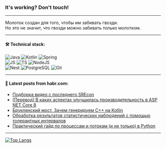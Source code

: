 ### It's working? Don't touch!

---
Молоток создан для того, чтобы им забивать гвозди. <br>
Но это не значит, что гвозди можно забивать только молотком.

---

#### 🛠️ Technical stack:

![Java](https://img.shields.io/badge/Java-informational?logo=Oracle&style=flat&logoColor=white&color=FF4500)
![Kotlin](https://img.shields.io/badge/Kotlin-informational?logo=Kotlin&style=flat&logoColor=white&color=774D97)
![Spring](https://img.shields.io/badge/SpringBoot-informational?logo=SpringBoot&style=flat&logoColor=white&color=6DB33F) <br>
![JS](https://img.shields.io/badge/JS-informational?logo=javaScript&style=flat&logoColor=black&color=F7Df1E)
![TS](https://img.shields.io/badge/TypeScript-informational?logo=typeScript&style=flat&logoColor=black&color=0667A8)
![NodeJS](https://img.shields.io/badge/NodeJS-informational?logo=node.js&style=flat&logoColor=white&color=70A760) <br>
![Nest](https://img.shields.io/badge/NestJS-informational?logo=NestJS&style=flat&logoColor=white&color=E0234E)
![PostgreSQL](https://img.shields.io/badge/PostgreSQL-informational?logo=PostgreSQL&style=flat&logoColor=white&color=DAA520)
![Git](https://img.shields.io/badge/Git-informational?logo=git&style=flat&logoColor=white&color=778899)

___

#### 💬 Latest posts from habr.com:

<!-- BLOG-POST-LIST:START -->
- [Подборка видео с последнего SREcon](https://habr.com/ru/articles/773448/?utm_source=habrahabr&utm_medium=rss&utm_campaign=773448)
- [[Перевод] В каких аспектах улучшилась производительность в ASP NET Core 8](https://habr.com/ru/articles/773444/?utm_source=habrahabr&utm_medium=rss&utm_campaign=773444)
- [Бруклинский мост. Зачем генерируем C++ на Kotlin](https://habr.com/ru/articles/773434/?utm_source=habrahabr&utm_medium=rss&utm_campaign=773434)
- [Обработка результатов статистических наблюдений с помощью толерантных интервалов](https://habr.com/ru/articles/773402/?utm_source=habrahabr&utm_medium=rss&utm_campaign=773402)
- [Практический гайд по процессам и потокам &lpar;и не только&rpar; в Python](https://habr.com/ru/articles/773376/?utm_source=habrahabr&utm_medium=rss&utm_campaign=773376)
<!-- BLOG-POST-LIST:END -->

---
[![Top Langs](https://github-readme-stats-git-master-advtsetting-gmailcom.vercel.app/api/top-langs/?username=zloylis&langs_count=10&hide_title=false&title_color=e6edf3&size_weight=0.5&count_weight=0.5&layout=compact&hide_border=true&theme=dracula)](https://github.com/zloylis)

<!-- ![GitHub stats](https://github-readme-stats-git-master-advtsetting-gmailcom.vercel.app/api?username=zloylis&show_icons=true&hide_border=true&theme=dracula&hide_title=true&include_all_commits=true&count_private=true&hide=contribs&hide_rank=true) -->

